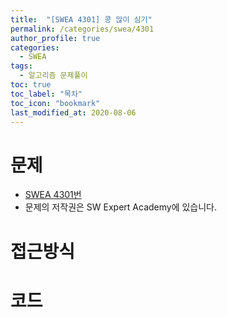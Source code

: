 ```yaml
---
title:  "[SWEA 4301] 콩 많이 심기"
permalink: /categories/swea/4301
author_profile: true
categories:
  - SWEA
tags:
  - 알고리즘 문제풀이
toc: true
toc_label: "목차"
toc_icon: "bookmark"
last_modified_at: 2020-08-06
---
```

# 문제
* [SWEA 4301번]()
* 문제의 저작권은 SW Expert Academy에 있습니다.  

# 접근방식 


# 코드
```java

```